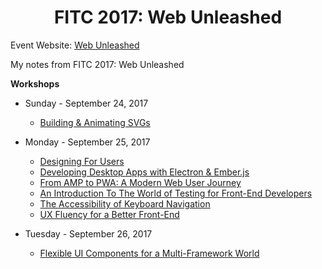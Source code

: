 <h1 align="center">FITC 2017: Web Unleashed</h1>

Event Website: [Web Unleashed](http://fitc.ca/event/webu17/)

My notes from FITC 2017: Web Unleashed

**Workshops**
* Sunday - September 24, 2017
    * [Building & Animating SVGs](https://github.com/aaronte/web-unleashed-2017/tree/master/svg-workshop)
 
* Monday - September 25, 2017
    * [Designing For Users](https://github.com/aaronte/web-unleashed-2017/tree/master/designing-for-users)
    * [Developing Desktop Apps with Electron & Ember.js](https://github.com/aaronte/web-unleashed-2017/tree/master/develop-electron-apps)
    * [From AMP to PWA: A Modern Web User Journey](https://github.com/aaronte/web-unleashed-2017/tree/master/amp-to-pwa)
    * [An Introduction To The World of Testing for Front-End Developers](https://github.com/aaronte/web-unleashed-2017/tree/master/front-end-testing)
    * [The Accessibility of Keyboard Navigation](https://github.com/aaronte/web-unleashed-2017/tree/master/a11y-keyboard-navigation)
    * [UX Fluency for a Better Front-End](https://github.com/aaronte/web-unleashed-2017/tree/master/ux-fluency)

* Tuesday - September 26, 2017
    * [Flexible UI Components for a Multi-Framework World](https://github.com/aaronte/web-unleashed-2017/tree/master/flexible-ui-components)
